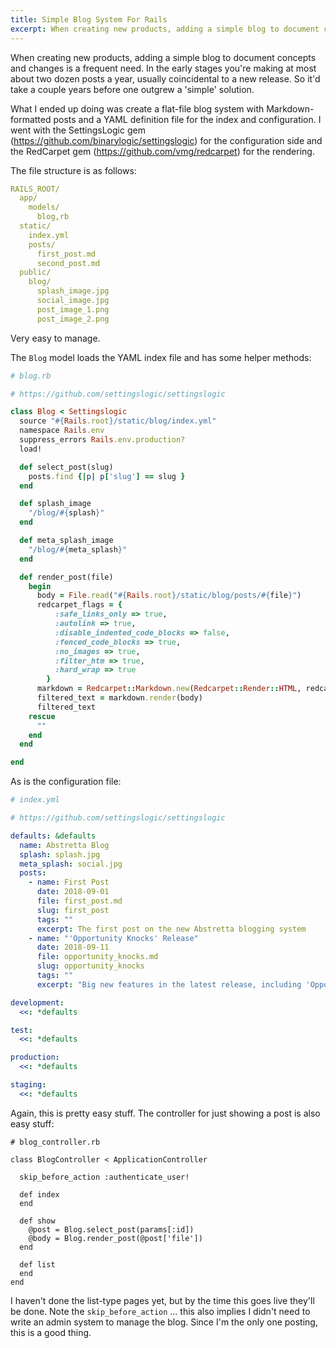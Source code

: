 ```yaml
---
title: Simple Blog System For Rails
excerpt: When creating new products, adding a simple blog to document concepts and changes is a frequent need.  What I ended up doing was create a flat-file blog system with Markdown-formatted posts and a YAML definition file for the index and configuration.
---
```


When creating new products, adding a simple blog to document concepts and changes is a frequent need. In the early stages you're making at most about two dozen posts a year, usually coincidental to a new release. So it'd take a couple years before one outgrew a 'simple' solution.

What I ended up doing was create a flat-file blog system with Markdown-formatted posts and a YAML definition file for the index and configuration. I went with the SettingsLogic gem (<https://github.com/binarylogic/settingslogic>) for the configuration side and the RedCarpet gem (<https://github.com/vmg/redcarpet>) for the rendering.

The file structure is as follows:

```yaml
RAILS_ROOT/
  app/
    models/
      blog,rb
  static/
    index.yml
    posts/
      first_post.md
      second_post.md
  public/
    blog/
      splash_image.jpg
      social_image.jpg
      post_image_1.png
      post_image_2.png
```

Very easy to manage.

The `Blog` model loads the YAML index file and has some helper methods:

```ruby
# blog.rb

# https://github.com/settingslogic/settingslogic

class Blog < Settingslogic
  source "#{Rails.root}/static/blog/index.yml"
  namespace Rails.env
  suppress_errors Rails.env.production?
  load!

  def select_post(slug)
    posts.find {|p| p['slug'] == slug }
  end

  def splash_image
    "/blog/#{splash}"
  end

  def meta_splash_image
    "/blog/#{meta_splash}"
  end

  def render_post(file)
    begin
      body = File.read("#{Rails.root}/static/blog/posts/#{file}")
      redcarpet_flags = {
          :safe_links_only => true,
          :autolink => true,
          :disable_indented_code_blocks => false,
          :fenced_code_blocks => true,
          :no_images => true,
          :filter_htm => true,
          :hard_wrap => true
        }
      markdown = Redcarpet::Markdown.new(Redcarpet::Render::HTML, redcarpet_flags)
      filtered_text = markdown.render(body)
      filtered_text
    rescue
      ""
    end
  end

end
```

As is the configuration file:

```yaml
# index.yml

# https://github.com/settingslogic/settingslogic

defaults: &defaults
  name: Abstretta Blog
  splash: splash.jpg
  meta_splash: social.jpg
  posts:
    - name: First Post
      date: 2018-09-01
      file: first_post.md
      slug: first_post
      tags: ""
      excerpt: The first post on the new Abstretta blogging system
    - name: "'Opportunity Knocks' Release"
      date: 2018-09-11
      file: opportunity_knocks.md
      slug: opportunity_knocks
      tags: ""
      excerpt: "Big new features in the latest release, including 'Opportunities'"

development:
  <<: *defaults

test:
  <<: *defaults

production:
  <<: *defaults

staging:
  <<: *defaults
```

Again, this is pretty easy stuff. The controller for just showing a post is also easy stuff:

```
# blog_controller.rb

class BlogController < ApplicationController

  skip_before_action :authenticate_user!

  def index
  end

  def show
    @post = Blog.select_post(params[:id])
    @body = Blog.render_post(@post['file'])
  end

  def list
  end
end
```

I haven't done the list-type pages yet, but by the time this goes live they'll be done. Note the `skip_before_action` ... this also implies I didn't need to write an admin system to manage the blog. Since I'm the only one posting, this is a good thing.
